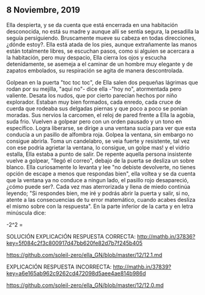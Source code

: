 ## 8 Noviembre, 2019

Ella despierta, y se da cuenta que está encerrada en una habitación desconocida, no está su madre y aunque allí se sentía segura, la pesadilla la seguía persiguiendo. Bruscamente mueve su cabeza en todas direcciones, ¿dónde estoy?. Ella está atada de los pies, aunque extrañamente las manos están totalmente libres, se escuchan pasos, como si alguien se acercara a la habitación, pero muy despacio, Ella cierra los ojos y escucha detenidamente, se asemeja a el caminar de un hombre muy elegante y de zapatos embolados, su respiración se agita de manera descontrolada.

Golpean en la puerta "toc toc toc", de Ella salen dos pequeñas lágrimas que rodan por su mejilla, "aquí no"- dice ella -"hoy no", atormentada pero valiente. Desata los nudos, que por cierto parecían hechos por niño explorador. Estaban muy bien formados, cada enredo, cada cruce de cuerda que rodeaba sus delgadas piernas y que poco a poco se ponían moradas. Sus nervios la carcomen, el reloj de pared frente a Ella la agobia, suda frio. Vuelven a golpear pero con un orden pausado y un tono en específico. Logra liberarse, se dirige a una ventana sucia para ver que esta conducía a un pasillo de alfombra roja. Golpea la ventana, sin embargo no consigue abrirla. Toma un candelabro, se veia fuerte y resistente, tal vez con ese podria agrietar la ventana, lo consigue, un golpe mas! y el vidrio estalla, Ella estaba a punto de salir. De repente aquella persona insistente vuelve a golpear, "llegó el correo", debajo de la puerta se desliza un sobre blanco. Ella curiosamente lo levanta  y lee "no debiste devolverte, no tienes opción de escape a menos que respondas bien", ella voltea y se da cuenta que la ventana ya no conduce a ningun lado, el pasillo rojo desapareció, ¿cómo puede ser?. Cada vez mas aterrorizada y llena de miedo continúa leyendo; "Si respondes bien, me iré y podrás abrir la puerta y salir, si no, atente a las consecuencias de tu error matemático, cuando acabes desliza el mismo sobre con la respuesta". En la parte inferior de la carta y en letra minúscula dice:

-2^2 =

SOLUCIÓN EXPLICACIÓN RESPUESTA CORRECTA: http://mathb.in/37836?key=5f084c2f3c800917d47bb620fe82d7b7f245b405

https://github.com/soleil-zero/ella_GN/blob/master/12/12.1.md

EXPLICACIÓN RESPUESTA INCORRECTA: http://mathb.in/37839?key=a6e165ab962c9262cd472098d5aee4ae814b986d

https://github.com/soleil-zero/ella_GN/blob/master/12/12.0.md
